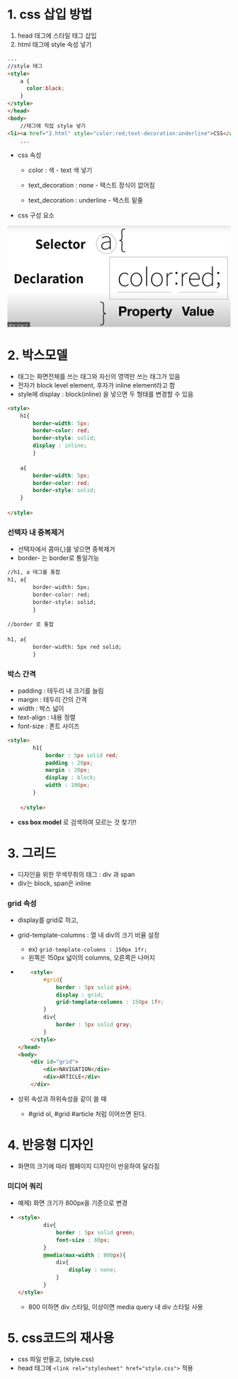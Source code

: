 # 1. css 삽입 방법

1. head 태그에 스타일 태그 삽입
2. html 태그에 style 속성 넣기

```html
...
//style 태그
<style>
    a {
      color:black;
    }
</style>
</head>
<body>
    //태그에 직접 style 넣기
<li><a href="2.html" style="color:red;text-decoration:underline">CSS</a></li>
    ...
```

- css 속성

  - color : 색 - text 색 넣기
  - text_decoration : none - 택스트 장식이 없어짐

  - text_decoration : underline - 택스트 밑줄

- css 구성 요소

![image-20220427235925239](../images/2022-04-27-css/image-20220427235925239.png)



# 2. 박스모델  

- 태그는 화면전체를 쓰는 태그와 자신의 영역만 쓰는 태그가 있음
- 전자가 block level element, 후자가 inline element라고 함
- style에 display : block(inline) 을 넣으면 두 형태를 변경할 수 있음

```html
<style>
	h1{
        border-width: 5px;
        border-color: red;
        border-style: solid;
        display : inline;
        }

    a{
        border-width: 5px;
        border-color: red;
        border-style: solid;
    }

</style>
```

### 선택자 내 중복제거

- 선택자에서 콤마(,)를 넣으면 중복제거
- border- 는 border로 통일가능

```html
//h1, a 태그를 통합
h1, a{
        border-width: 5px;
        border-color: red;
        border-style: solid;
        }
        
//border 로 통합

h1, a{
        border-width: 5px red solid;
        }
```



### 박스 간격

- padding : 테두리 내 크기를 늘림
- margin : 테두리 간의 간격 
- width : 박스 넓이
- text-align : 내용 정렬
- font-size : 폰트 사이즈

```html
<style>
        h1{
            border : 5px solid red;
            padding : 20px;
            margin : 20px;
            display : block;
            width : 100px;
        }
            
    </style>
```

- **css box model** 로 검색하여 모르는 것 찾기!!



# 3. 그리드

- 디자인을 위한 무색무취의 태그 : div 과 span
- div는 block, span은 inline

### grid 속성

- display를 grid로 하고,

- grid-template-columns : 열 내 div의 크기 비율 설정

  - ex) `grid-template-columns : 150px 1fr;`
  - 왼쪽은 150px 넓이의 columns, 오른쪽은 나머지

- ```html
      <style>
          #grid{
              border : 5px solid pink;
              display : grid;
              grid-template-columns : 150px 1fr;
          }
          div{
              border : 5px solid gray;
          }
      </style>
  </head>
  <body>
      <div id="grid">
          <div>NAVIGATION</div>
          <div>ARTICLE</div>
      </div>
  ```

- 상위 속성과 하위속성을 같이 쓸 때
  - #grid ol, #grid #article 처럼 이어쓰면 된다.



# 4. 반응형 디자인

- 화면의 크기에 따라 웹페이지 디자인이 반응하여 달라짐

### 미디어 쿼리

- 예제) 화면 크기가 800px을 기준으로 변경

- ```html
  <style>
          div{
              border : 5px solid green;
              font-size : 60px;
          } 
          @media(max-width : 800px){
              div{
                  display : none;
              }
          }
  </style>
  ```

  - 800 이하면 div 스타일, 이상이면 media query 내 div 스타일 사용



# 5. css코드의 재사용

- css 파일 만들고, (style.css)
- head 태그에 `<link rel="stylesheet" href="style.css">` 적용